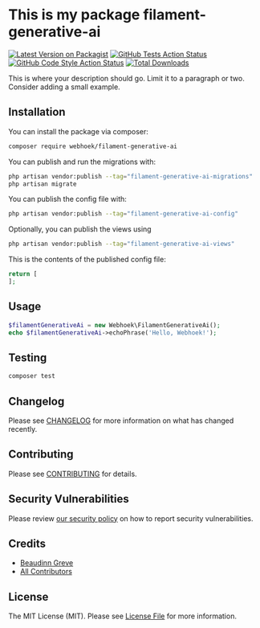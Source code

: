 # This is my package filament-generative-ai

[![Latest Version on Packagist](https://img.shields.io/packagist/v/webhoek/filament-generative-ai.svg?style=flat-square)](https://packagist.org/packages/webhoek/filament-generative-ai)
[![GitHub Tests Action Status](https://img.shields.io/github/actions/workflow/status/webhoek/filament-generative-ai/run-tests.yml?branch=main&label=tests&style=flat-square)](https://github.com/webhoek/filament-generative-ai/actions?query=workflow%3Arun-tests+branch%3Amain)
[![GitHub Code Style Action Status](https://img.shields.io/github/actions/workflow/status/webhoek/filament-generative-ai/fix-php-code-style-issues.yml?branch=main&label=code%20style&style=flat-square)](https://github.com/webhoek/filament-generative-ai/actions?query=workflow%3A"Fix+PHP+code+style+issues"+branch%3Amain)
[![Total Downloads](https://img.shields.io/packagist/dt/webhoek/filament-generative-ai.svg?style=flat-square)](https://packagist.org/packages/webhoek/filament-generative-ai)



This is where your description should go. Limit it to a paragraph or two. Consider adding a small example.

## Installation

You can install the package via composer:

```bash
composer require webhoek/filament-generative-ai
```

You can publish and run the migrations with:

```bash
php artisan vendor:publish --tag="filament-generative-ai-migrations"
php artisan migrate
```

You can publish the config file with:

```bash
php artisan vendor:publish --tag="filament-generative-ai-config"
```

Optionally, you can publish the views using

```bash
php artisan vendor:publish --tag="filament-generative-ai-views"
```

This is the contents of the published config file:

```php
return [
];
```

## Usage

```php
$filamentGenerativeAi = new Webhoek\FilamentGenerativeAi();
echo $filamentGenerativeAi->echoPhrase('Hello, Webhoek!');
```

## Testing

```bash
composer test
```

## Changelog

Please see [CHANGELOG](CHANGELOG.md) for more information on what has changed recently.

## Contributing

Please see [CONTRIBUTING](.github/CONTRIBUTING.md) for details.

## Security Vulnerabilities

Please review [our security policy](../../security/policy) on how to report security vulnerabilities.

## Credits

- [Beaudinn Greve](https://github.com/Webhoek)
- [All Contributors](../../contributors)

## License

The MIT License (MIT). Please see [License File](LICENSE.md) for more information.
